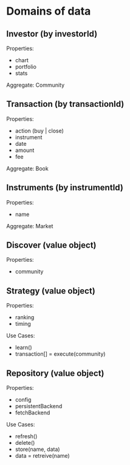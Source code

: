 # Domains of data

## Investor (by investorId)

Properties:

- chart
- portfolio
- stats

Aggregate: Community

## Transaction (by transactionId)

Properties:

- action (buy | close)
- instrument
- date
- amount
- fee

Aggregate: Book

## Instruments (by instrumentId)

Properties:

- name

Aggregate: Market

## Discover (value object)

Properties:

- community

## Strategy (value object)

Properties:

- ranking
- timing

Use Cases:

- learn()
- transaction[] = execute(community)

## Repository (value object)

Properties:

- config
- persistentBackend
- fetchBackend

Use Cases:

- refresh()
- delete()
- store(name, data)
- data = retreive(name)
